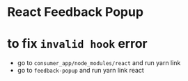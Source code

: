 # React Feedback Popup

# to fix `invalid hook` error

* go to `consumer_app/node_modules/react` and run yarn link
* go to `feedback-popup` and run yarn link react



